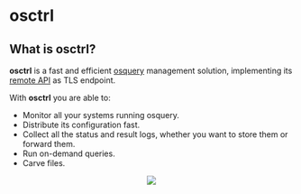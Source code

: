 # osctrl

## What is osctrl?

**osctrl** is a fast and efficient [osquery](https://osquery.io) management solution, implementing its [remote API](https://osquery.readthedocs.io/en/stable/deployment/remote/) as TLS endpoint.

With **osctrl** you are able to:

* Monitor all your systems running osquery.
* Distribute its configuration fast.
* Collect all the status and result logs, whether you want to store them or forward them.
* Run on-demand queries.
* Carve files.

<p align="center">

  <img src="/osctrl.png"/>

</p>
